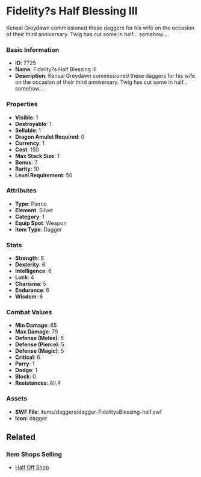 # Fidelity?s Half Blessing III

Kensai Greydawn commissioned these daggers for his wife on the occasion of their third anniversary. Twig has cut some in half... somehow....

### Basic Information

- **ID**: 7725
- **Name**: Fidelity?s Half Blessing III
- **Description**: Kensai Greydawn commissioned these daggers for his wife on the occasion of their third anniversary. Twig has cut some in half... somehow....

### Properties

- **Visible**: 1
- **Destroyable**: 1
- **Sellable**: 1
- **Dragon Amulet Required**: 0
- **Currency**: 1
- **Cost**: 150
- **Max Stack Size**: 1
- **Bonus**: 7
- **Rarity**: 10
- **Level Requirement**: 50

### Attributes

- **Type**: Pierce
- **Element**: Silver
- **Category**: 1
- **Equip Spot**: Weapon
- **Item Type**: Dagger

### Stats

- **Strength**: 6
- **Dexterity**: 6
- **Intelligence**: 6
- **Luck**: 4
- **Charisma**: 5
- **Endurance**: 6
- **Wisdom**: 6

### Combat Values

- **Min Damage**: 65
- **Max Damage**: 79
- **Defense (Melee)**: 5
- **Defense (Pierce)**: 5
- **Defense (Magic)**: 5
- **Critical**: 6
- **Parry**: 1
- **Dodge**: 1
- **Block**: 0
- **Resistances**: All,4

### Assets

- **SWF File**: items/daggers/dagger-FidalitysBlessing-half.swf
- **Icon**: dagger

## Related

### Item Shops Selling

- [Half Off Shop](../item-shops/286-half-off-shop.md)

